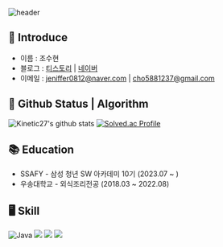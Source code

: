 ![header](https://capsule-render.vercel.app/api?type=slice&color=gradient&height=200&section=footer&text=CHO%20Suhyeon&fontSize=100)

## 👩 Introduce 
- 이름 : 조수현
- 블로그 : [티스토리](https://jeniffer0812techstory.tistory.com/) | [네이버](https://blog.naver.com/jeniffer0812)
- 이메일 : jeniffer0812@naver.com | cho5881237@gmail.com

## 🔐 Github Status | Algorithm 
![Kinetic27's github stats](https://github-readme-stats.vercel.app/api?username=chosuhyeon0812&show_icons=true) 
[![Solved.ac Profile](http://mazassumnida.wtf/api/generate_badge?boj=cho5881237)](https://solved.ac/cho5881237)


## 📚 Education 
- SSAFY - 삼성 청년 SW 아카데미 10기 (2023.07 ~ ) 
- 우송대학교 - 외식조리전공 (2018.03 ~ 2022.08)
   
## 🖥 Skill 
	
![Java](https://img.shields.io/badge/Java-007396.svg?&style=for-the-badge&logo=Java&logoColor=white) <img src="https://img.shields.io/badge/Python-3776AB?style=for-the-badge&logo=Python&logoColor=white"> <img src="https://img.shields.io/badge/github-181717?style=for-the-badge&logo=github&logoColor=white"> <img src="https://img.shields.io/badge/git-F05032?style=for-the-badge&logo=git&logoColor=white"> 
